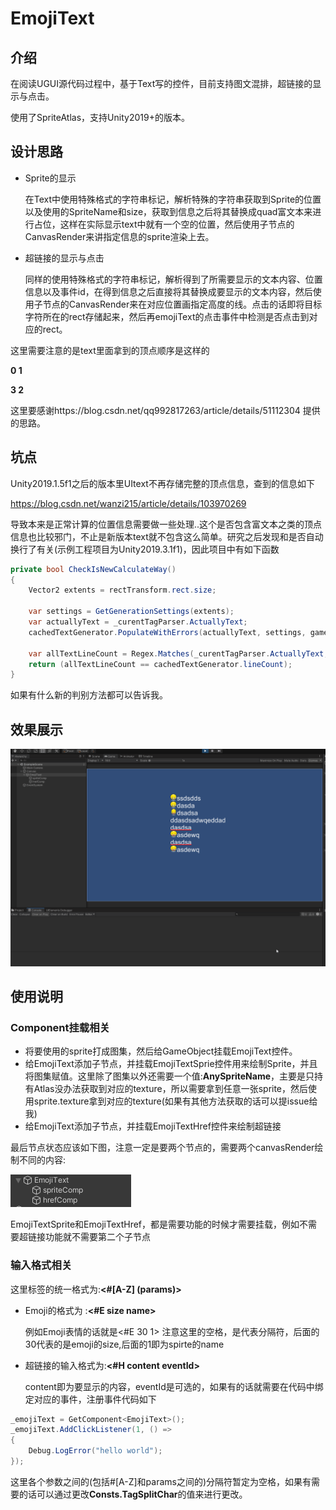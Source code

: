 # EmojiText

## 介绍

在阅读UGUI源代码过程中，基于Text写的控件，目前支持图文混排，超链接的显示与点击。

使用了SpriteAtlas，支持Unity2019+的版本。

## 设计思路

* Sprite的显示

  在Text中使用特殊格式的字符串标记，解析特殊的字符串获取到Sprite的位置以及使用的SpriteName和size，获取到信息之后将其替换成quad富文本来进行占位，这样在实际显示text中就有一个空的位置，然后使用子节点的CanvasRender来讲指定信息的sprite渲染上去。

* 超链接的显示与点击

  同样的使用特殊格式的字符串标记，解析得到了所需要显示的文本内容、位置信息以及事件id，在得到信息之后直接将其替换成要显示的文本内容，然后使用子节点的CanvasRender来在对应位置画指定高度的线。点击的话即将目标字符所在的rect存储起来，然后再emojiText的点击事件中检测是否点击到对应的rect。

这里需要注意的是text里面拿到的顶点顺序是这样的

**0 1**

**3 2**

这里要感谢https://blog.csdn.net/qq992817263/article/details/51112304 提供的思路。

## 坑点

Unity2019.1.5f1之后的版本里UItext不再存储完整的顶点信息，查到的信息如下

https://blog.csdn.net/wanzi215/article/details/103970269

导致本来是正常计算的位置信息需要做一些处理..这个是否包含富文本之类的顶点信息也比较邪门，不止是新版本text就不包含这么简单。研究之后发现和是否自动换行了有关(示例工程项目为Unity2019.3.1f1)，因此项目中有如下函数

```c#
private bool CheckIsNewCalculateWay()
{
    Vector2 extents = rectTransform.rect.size;

    var settings = GetGenerationSettings(extents);
    var actuallyText = _curentTagParser.ActuallyText;
    cachedTextGenerator.PopulateWithErrors(actuallyText, settings, gameObject);
    
    var allTextLineCount = Regex.Matches(_curentTagParser.ActuallyText, @"[\r\n]").Count + 1;
    return (allTextLineCount == cachedTextGenerator.lineCount);
}
```

如果有什么新的判别方法都可以告诉我。

## 效果展示

![img](https://github.com/jechyang/EmojiText/blob/master/ReadMeImage/emojitext.gif)

## 使用说明

### Component挂载相关

* 将要使用的sprite打成图集，然后给GameObject挂载EmojiText控件。
* 给EmojiText添加子节点，并挂载EmojiTextSprie控件用来绘制Sprite，并且将图集赋值。这里除了图集以外还需要一个值:**AnySpriteName**，主要是只持有Atlas没办法获取到对应的texture，所以需要拿到任意一张sprite，然后使用sprite.texture拿到对应的texture(如果有其他方法获取的话可以提issue给我)
* 给EmojiText添加子节点，并挂载EmojiTextHref控件来绘制超链接

最后节点状态应该如下图，注意一定是要两个节点的，需要两个canvasRender绘制不同的内容:

![img](https://github.com/jechyang/EmojiText/blob/master/ReadMeImage/node.png)

EmojiTextSprite和EmojiTextHref，都是需要功能的时候才需要挂载，例如不需要超链接功能就不需要第二个子节点

### 输入格式相关

这里标签的统一格式为:**<#[A-Z] (params)>**

* Emoji的格式为 :**<#E size name>**

  例如Emoji表情的话就是<#E 30 1> 注意这里的空格，是代表分隔符，后面的30代表的是emoji的size,后面的1即为spirte的name

* 超链接的输入格式为:**<#H content eventId>**

  content即为要显示的内容，eventId是可选的，如果有的话就需要在代码中绑定对应的事件，注册事件代码如下

```c#
_emojiText = GetComponent<EmojiText>();
_emojiText.AddClickListener(1, () =>
{
    Debug.LogError("hello world");
});
```

这里各个参数之间的(包括#[A-Z]和params之间的)分隔符暂定为空格，如果有需要的话可以通过更改**Consts.TagSplitChar**的值来进行更改。
